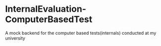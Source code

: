 # InternalEvaluation-ComputerBasedTest
A mock backend for the computer based tests(internals) conducted at my university
